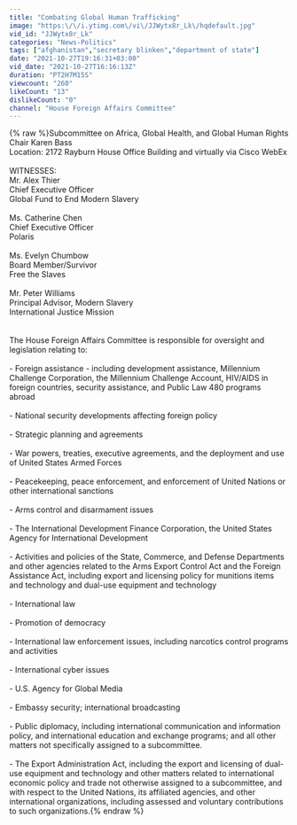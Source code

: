 ```yaml
---
title: "Combating Global Human Trafficking"
image: "https:\/\/i.ytimg.com\/vi\/JJWytx8r_Lk\/hqdefault.jpg"
vid_id: "JJWytx8r_Lk"
categories: "News-Politics"
tags: ["afghanistan","secretary blinken","department of state"]
date: "2021-10-27T19:16:31+03:00"
vid_date: "2021-10-27T16:16:13Z"
duration: "PT2H7M15S"
viewcount: "260"
likeCount: "13"
dislikeCount: "0"
channel: "House Foreign Affairs Committee"
---
```

{% raw %}Subcommittee on Africa, Global Health, and Global Human Rights<br />Chair Karen Bass<br />Location: 2172 Rayburn House Office Building and virtually via Cisco WebEx<br /> <br />WITNESSES: <br />Mr. Alex Thier<br />Chief Executive Officer<br />Global Fund to End Modern Slavery<br /><br />Ms. Catherine Chen<br />Chief Executive Officer<br />Polaris<br /><br />Ms. Evelyn Chumbow<br />Board Member/Survivor<br />Free the Slaves<br /><br />Mr. Peter Williams<br />Principal Advisor, Modern Slavery<br />International Justice Mission<br /> <br /> <br />The House Foreign Affairs Committee is responsible for oversight and legislation relating to: <br /><br />- Foreign assistance - including development assistance, Millennium Challenge Corporation, the Millennium Challenge Account, HIV/AIDS in foreign countries, security assistance, and Public Law 480 programs abroad<br /><br />- National security developments affecting foreign policy <br /><br />- Strategic planning and agreements<br /><br />- War powers, treaties, executive agreements, and the deployment and use of United States Armed Forces<br /><br />- Peacekeeping, peace enforcement, and enforcement of United Nations or other international sanctions<br /><br />- Arms control and disarmament issues<br /><br />- The International Development Finance Corporation, the United States Agency for International Development<br /><br />- Activities and policies of the State, Commerce, and Defense Departments and other agencies related to the Arms Export Control Act and the Foreign Assistance Act, including export and licensing policy for munitions items and technology and dual-use equipment and technology<br /><br />- International law<br /><br />- Promotion of democracy<br /><br />- International law enforcement issues, including narcotics control programs and activities<br /><br />- International cyber issues<br /><br />- U.S. Agency for Global Media<br /><br />- Embassy security; international broadcasting<br /><br />- Public diplomacy, including international communication and information policy, and international education and exchange programs; and all other matters not specifically assigned to a subcommittee. <br /><br />- The Export Administration Act, including the export and licensing of dual-use equipment and technology and other matters related to international economic policy and trade not otherwise assigned to a subcommittee, and with respect to the United Nations, its affiliated agencies, and other international organizations, including assessed and voluntary contributions to such organizations.{% endraw %}
